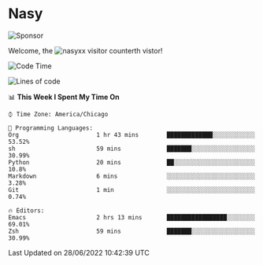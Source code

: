 # Nasy

<!--
<p align="center">
<img height="200" src="https://github-readme-stats.vercel.app/api?username=nasyxx&count_private=true&show_icons=true&theme=dracula&include_all_commits=true"/>
<img height="200" src="https://github-readme-stats.vercel.app/api/top-langs/?username=nasyxx&theme=dracula&hide=html,jupyter+notebook&count_private=true&show_icons=true"/>
</p>

  
----------------
-->

![Sponsor](https://img.shields.io/static/v1.svg?label=Sponsor&message=%E2%9D%A4&logo=GitHub&style=flat&color=pink)
 
Welcome, the ![nasyxx visitor counter](https://count.getloli.com/get/@nasyxx?theme=rule34)th vistor!
 
<!--START_SECTION:waka-->
![Code Time](http://img.shields.io/badge/Code%20Time-2%2C495%20hrs%2015%20mins-blue)

![Lines of code](https://img.shields.io/badge/From%20Hello%20World%20I%27ve%20Written-5%20Million%20lines%20of%20code-blue)

📊 **This Week I Spent My Time On** 

```text
⌚︎ Time Zone: America/Chicago

💬 Programming Languages: 
Org                      1 hr 43 mins        █████████████░░░░░░░░░░░░   53.52% 
sh                       59 mins             ███████░░░░░░░░░░░░░░░░░░   30.99% 
Python                   20 mins             ██░░░░░░░░░░░░░░░░░░░░░░░   10.8% 
Markdown                 6 mins              ░░░░░░░░░░░░░░░░░░░░░░░░░   3.28% 
Git                      1 min               ░░░░░░░░░░░░░░░░░░░░░░░░░   0.74%

🔥 Editors: 
Emacs                    2 hrs 13 mins       █████████████████░░░░░░░░   69.01% 
Zsh                      59 mins             ███████░░░░░░░░░░░░░░░░░░   30.99%

```


 Last Updated on 28/06/2022 10:42:39 UTC
<!--END_SECTION:waka-->

<!-- ![visitors](https://visitor-badge.laobi.icu/badge?page_id=nasyxx.nasyxx) -->
